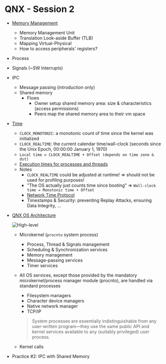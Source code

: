 # QNX - Session 2
* [Memory Management](https://www.qnx.com/developers/docs/8.0/com.qnx.doc.neutrino.prog/topic/memory_MEMMGT_.html)
  * Memory Management Unit
  * Translation Look-aside Buffer (TLB)
  * Mapping Virtual-Physical
  * How to access peripherals' registers?

* Process

* Signals (~SW Interrupts)

* IPC
  * Message passing (introduction only)
  * Shared memory
    * Flows
      * Owner setup shared memory area: size & characteristics (access permissions)
      * Peers map the shared memory area to their vm space

* [Time](https://www.qnx.com/developers/docs/8.0/com.qnx.doc.neutrino.prog/topic/timing_Time_functions.html)
  * `CLOCK_MONOTONIC`: a monotonic count of time since the kernel was initialized
  * `CLOCK_REALTIME`: the current calendar time/wall-clock (seconds since the Unix Epoch, 00:00:00 January 1, 1970)
  * `Local time = CLOCK_REALTIME + Offset (depends on time zone & dst)`
  * [Execution times for processes and threads](https://www.qnx.com/developers/docs/8.0/com.qnx.doc.neutrino.prog/topic/timing_execution_times.html)
  * Notes
    * `CLOCK_REALTIME` could be adjusted at runtime! => should not be used for profiling purposes!
    * "The OS actually just counts time since booting" => `Wall-clock time = Monotonic time + Offset`
    * [Network Time Protocol](https://www.qnx.com/developers/docs/8.0/com.qnx.doc.neutrino.utilities/topic/n/ntpd.html)
    * Timestamps & Security: preventing Replay Attacks, ensuring Data Integrity, ...

* [QNX OS Architecture](https://www.qnx.com/developers/docs/8.0/com.qnx.doc.neutrino.sys_arch/topic/intro_MICROKERNELARCH.html)

  ![High-level](https://www.qnx.com/developers/docs/8.0/com.qnx.doc.neutrino.sys_arch/images/arch_micro.svg)

  * Microkernel (`procnto` system process)
    * Process, Thread & Signals management
    * Scheduling & Synchronization services
    * Memory management
    * Message-passing services
    * Timer services

  * All OS services, except those provided by the mandatory microkernel/process manager module (procnto), are handled via standard processes
    * Filesystem managers
    * Character device managers
    * Native network manager
    * TCP/IP

    > System processes are essentially indistinguishable from any user-written program—they use the same public API and kernel services available to any (suitably privileged) user process.

  * Kernel calls

* Practice #2: IPC with Shared Memory